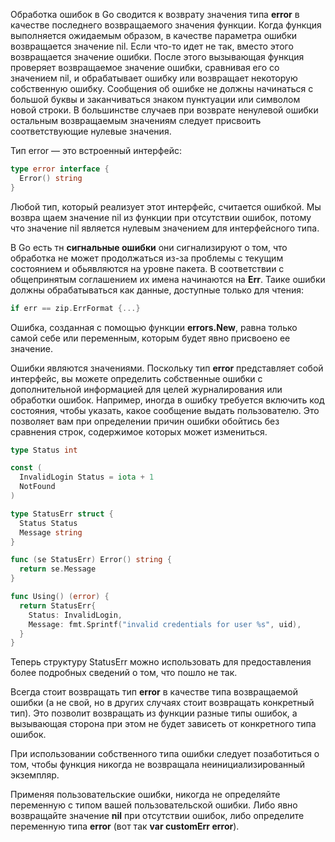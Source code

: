 Обработка ошибок в Go сводится к возврату значения типа **error** в качестве последнего возвращаемого значения функции. Когда функция выполняется ожидаемым образом, в качестве параметра ошибки возвращается значение nil. Если что-то идет не так, вместо этого возвращается значение ошибки. После этого вызывающая функция проверяет возвращаемое значение ошибки, сравнивая его со значением nil, и об­рабатывает ошибку или возвращает некоторую собственную ошибку. Сообщения об ошибке не должны начинаться с большой буквы и заканчиваться знаком пунктуации или символом новой строки. В большинстве случаев при воз­врате ненулевой ошибки остальным возвращаемым значениям следует присвоить соответствующие нулевые значения.

Тип error — это встроенный интерфейс:
``` go
type error interface {
  Error() string
}
```
Любой тип, который реализует этот интерфейс, считается ошибкой. Мы возвра­ щаем значение nil из функции при отсутствии ошибок, потому что значение nil является нулевым значением для интерфейсного типа.

В Go есть тн **сигнальные ошибки**  они сигнализируют о том, что обработка не может продолжаться из-за проблемы с текущим состоянием и обьявляются на уровне пакета. В соответствии с общепринятым
соглашением их имена начинаются на **Err**.  Таике ошибки должны обрабатываться как данные, доступные только для чтения:
``` go
if err == zip.ErrFormat {...}
```

Oшибка, созданная с помощью функции **errors.New**, равна только самой себе или переменным, которым будет явно присвоено ее значение.

Ошибки являются значениями. Поскольку тип **error** представляет собой интерфейс, вы можете определить собственные ошибки с дополнительной информацией для целей журналиро­вания или обработки ошибок. Например, иногда в ошибку требуется включить
код состояния, чтобы указать, какое сообщение выдать пользователю. Это по­зволяет вам при определении причин ошибки обойтись без сравнения строк, содержимое которых может измениться.
``` go
type Status int

const (
  InvalidLogin Status = iota + 1
  NotFound
)

type StatusErr struct {
  Status Status
  Message string
}

func (se StatusErr) Error() string {
  return se.Message
}

func Using() (error) {
  return StatusErr{
    Status: InvalidLogin,
    Message: fmt.Sprintf("invalid credentials for user %s", uid),
  }
}

```
Теперь структуру StatusErr можно использовать для предоставления более подробных сведений о том, что пошло не так.

Всегда стоит возвращать тип **error** в качестве типа возвращаемой ошибки (а не свой, но в других случаях стоит возвращать конкретный тип). Это позволит
возвращать из функции разные типы ошибок, а вызывающая сторона при этом не будет зависеть от конкретного типа ошибок.

При использовании собственного типа ошибки следует позаботиться о том, чтобы функция никогда не возвращала неинициализированный экземпляр.

Применяя пользовательские ошибки, никогда не определяйте переменную с типом вашей пользовательской ошибки. Либо явно возвращайте значе­ние **nil** при отсутствии ошибок, либо определите переменную типа **error** (вот так **var customErr error**).
